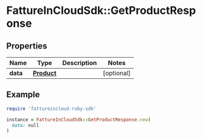 # FattureInCloudSdk::GetProductResponse

## Properties

| Name | Type | Description | Notes |
| ---- | ---- | ----------- | ----- |
| **data** | [**Product**](Product.md) |  | [optional] |

## Example

```ruby
require 'fattureincloud-ruby-sdk'

instance = FattureInCloudSdk::GetProductResponse.new(
  data: null
)
```

